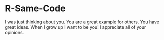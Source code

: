 # R-Same-Code
I was just thinking about you.
You are a great example for others.
You have great ideas.
When I grow up I want to be you!
I appreciate all of your opinions.


